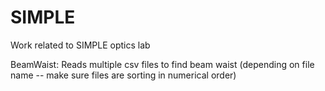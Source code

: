 # SIMPLE
Work related to SIMPLE optics lab

BeamWaist: Reads multiple csv files to find beam waist (depending on file name -- make sure files are sorting in numerical order) 
